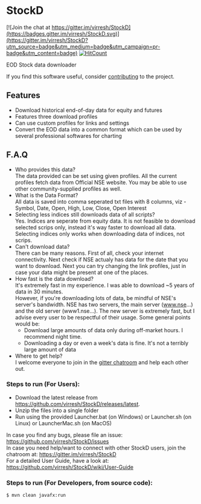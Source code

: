 # StockD
[![Join the chat at https://gitter.im/virresh/StockD](https://badges.gitter.im/virresh/StockD.svg)](https://gitter.im/virresh/StockD?utm_source=badge&utm_medium=badge&utm_campaign=pr-badge&utm_content=badge)
[![HitCount](http://hits.dwyl.com/virresh/StockD.svg)](http://hits.dwyl.com/virresh/StockD)

EOD Stock data downloader

If you find this software useful, consider [contributing](https://github.com/virresh/StockD/wiki/Contributing) to the project.  

## Features
- Download historical end-of-day data for equity and futures
- Features three download profiles
- Can use custom profiles for links and settings
- Convert the EOD data into a common format which can be used by several professional softwares for charting

## F.A.Q
- Who provides this data?  
The data provided can be set using given profiles. All the current profiles fetch data from Official NSE website. You may be able to use other community-supplied profiles as well.
- What is the Data Format?  
All data is saved into comma seperated txt files with 8 columns, viz - Symbol, Date, Open, High, Low, Close, Open Interest
- Selecting less indices still downloads data of all scripts?  
Yes. Indices are seperate from equity data. It is not feasible to download selected scrips only, instead it's way faster to download all data. Selecting indices only works when downloading data of indices, not scrips.
- Can't download data?  
There can be many reasons. First of all, check your internet connectivity. Next check if NSE actualy has data for the date that you want to download. Next you can try changing the link profiles, just in case your data might be present at one of the places.
- How fast is the data download?  
It's extremely fast in my experience. I was able to download ~5 years of data in 30 minutes.  
However, if you're downloading lots of data, be mindful of NSE's server's bandwidth. NSE has two servers, the main server (www.nse...) and the old server (www1.nse...). The new server is extremely fast, but I advise every user to be respectful of their usage. Some general points would be:  
    - Download large amounts of data only during off-market hours. I recommend night time.
    - Downloading a day or even a week's data is fine. It's not a terribly large amount of data
- Where to get help?  
I welcome everyone to join in the [gitter chatroom](https://gitter.im/virresh/StockD) and help each other out.

### Steps to run (For Users):
- Download the latest release from https://github.com/virresh/StockD/releases/latest.
- Unzip the files into a single folder
- Run using the provided Launcher.bat (on Windows) or Launcher.sh (on Linux) or LauncherMac.sh (on MacOS)

In case you find any bugs, please file an issue: https://github.com/virresh/StockD/issues  
In case you need help/want to connect with other StockD users, join the chatroom at: https://gitter.im/virresh/StockD  
For a detailed User Guide, have a look at: https://github.com/virresh/StockD/wiki/User-Guide

### Steps to run (For Developers, from source code):  
```
$ mvn clean javafx:run
```
